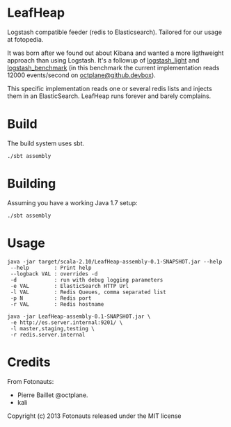 LeafHeap
========

Logstash compatible feeder (redis to Elasticsearch). Tailored for our usage at fotopedia.

It was born after we found out about Kibana and wanted a more ligthweight approach than using Logstash. It's a followup of [logstash_light](https://github.com/fotonauts/logstash_light) and [logstash_benchmark](https://github.com/octplane/logstash_benchmark) (in this benchmark the current implementation reads 12000 events/second on octplane@github.devbox).

This specific implementation reads one or several redis lists and injects them in an ElasticSearch. LeafHeap runs forever and barely complains.

Build
=====

The build system uses sbt.

```
./sbt assembly
```

Building
========

Assuming you have a working Java 1.7 setup:

```
./sbt assembly
```

Usage
=====

```
java -jar target/scala-2.10/LeafHeap-assembly-0.1-SNAPSHOT.jar --help
 --help        : Print help
 --logback VAL : overrides -d
 -d            : run with debug logging parameters
 -e VAL        : ElasticSearch HTTP Url
 -l VAL        : Redis Queues, comma separated list
 -p N          : Redis port
 -r VAL        : Redis hostname
```

```
java -jar LeafHeap-assembly-0.1-SNAPSHOT.jar \
 -e http://es.server.internal:9201/ \
 -l master,staging,testing \
 -r redis.server.internal
```

Credits
=======

From Fotonauts:

- Pierre Baillet @octplane.
- kali


Copyright (c) 2013 Fotonauts released under the MIT license
